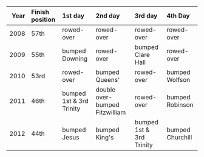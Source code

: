 |   Year | Finish position   | 1st day                  | 2nd day                        | 3rd day                  | 4th Day          |
|-------:|:------------------|:-------------------------|:-------------------------------|:-------------------------|:-----------------|
|   2008 | 57th              | rowed-over               | rowed-over                     | rowed-over               | rowed-over       |
|   2009 | 55th              | bumped Downing           | rowed-over                     | bumped Clare Hall        | rowed-over       |
|   2010 | 53rd              | rowed-over               | bumped Queens'                 | rowed-over               | bumped Wolfson   |
|   2011 | 46th              | bumped 1st & 3rd Trinity | double over-bumped Fitzwilliam | rowed-over               | bumped Robinson  |
|   2012 | 44th              | bumped Jesus             | bumped King's                  | bumped 1st & 3rd Trinity | bumped Churchill |